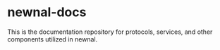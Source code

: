 # newnal-docs

This is the documentation repository for protocols, services, and other components utilized in newnal.
